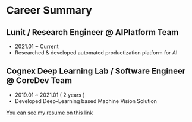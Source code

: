 # Career Summary

## Lunit / Research Engineer @ AIPlatform Team
- 2021.01 ~ Current
- Researched & developed automated productization platform for AI

## Cognex Deep Learning Lab  / Software Engineer @ CoreDev Team
- 2019.01 ~ 2021.01 ( 2 years )
- Developed Deep-Learning based Machine Vision Solution 

[You can see my resume on this link](https://www.linkedin.com/in/dongyikim/)
